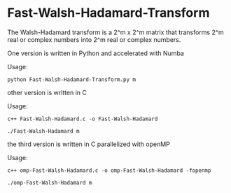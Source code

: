 # Fast-Walsh-Hadamard-Transform
The Walsh-Hadamard transform is a 2^m x 2^m matrix that transforms 2^m real or complex numbers into 2^m real or complex numbers.

One version is written in Python and accelerated with Numba

Usage:

    python Fast-Walsh-Hadamard-Transform.py m
  
other version is written in C

Usage:

    c++ Fast-Walsh-Hadamard.c -o Fast-Walsh-Hadamard
  
    ./Fast-Walsh-Hadamard m
  
the third version is written in C parallelized with openMP

Usage:

    c++ omp-Fast-Walsh-Hadamard.c -o omp-Fast-Walsh-Hadamard -fopenmp
  
    ./omp-Fast-Walsh-Hadamard m
